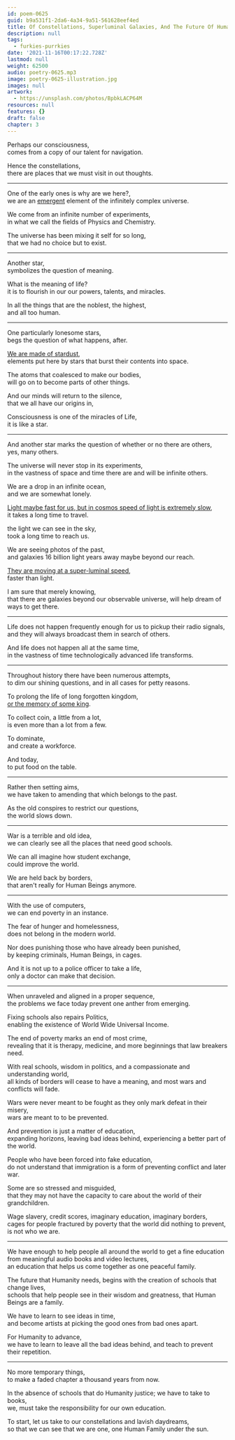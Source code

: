 ```yaml
---
id: poem-0625
guid: b9a531f1-2da6-4a34-9a51-561628eef4ed
title: Of Constellations, Superluminal Galaxies, And The Future Of Humanity
description: null
tags:
  - furkies-purrkies
date: '2021-11-16T00:17:22.728Z'
lastmod: null
weight: 62500
audio: poetry-0625.mp3
image: poetry-0625-illustration.jpg
images: null
artwork:
  - https://unsplash.com/photos/BpbkLACP64M
resources: null
features: {}
draft: false
chapter: 3
---
```


Perhaps our consciousness,\
comes from a copy of our talent for navigation.

Hence the constellations,\
there are places that we must visit in out thoughts.

---

One of the early ones is why are we here?,\
we are an [emergent](https://www.youtube.com/watch?v=UuRxRGR3VpM) element of the infinitely complex universe.

We come from an infinite number of experiments,\
in what we call the fields of Physics and Chemistry.

The universe has been mixing it self for so long,\
that we had no choice but to exist.

---

Another star,\
symbolizes the question of meaning.

What is the meaning of life?\
it is to flourish in our our powers, talents, and miracles.

In all the things that are the noblest, the highest,\
and all too human.

---

One particularly lonesome stars,\
begs the question of what happens, after.

[We are made of stardust](https://www.youtube.com/watch?v=YCQPw9pbZnk),\
elements put here by stars that burst their contents into space.

The atoms that coalesced to make our bodies,\
will go on to become parts of other things.

And our minds will return to the silence,\
that we all have our origins in,

Consciousness is one of the miracles of Life,\
it is like a star.

---

And another star marks the question of whether or no there are others,\
yes, many others.

The universe will never stop in its experiments,\
in the vastness of space and time there are and will be infinite others.

We are a drop in an infinite ocean,\
and we are somewhat lonely.

[Light maybe fast for us, but in cosmos speed of light is extremely slow](https://www.youtube.com/watch?v=HV7q9VrDgBo),\
it takes a long time to travel.

the light we can see in the sky,\
took a long time to reach us.

We are seeing photos of the past,\
and galaxies 16 billion light years away maybe beyond our reach.

[They are moving at a super-luminal speed](https://www.youtube.com/watch?v=cadNZJvfl7s),\
faster than light.

I am sure that merely knowing,\
that there are galaxies beyond our observable universe, will help dream of ways to get there.

---

Life does not happen frequently enough for us to pickup their radio signals,\
and they will always broadcast them in search of others.

And life does not happen all at the same time,\
in the vastness of time technologically advanced life transforms.

---

Throughout history there have been numerous attempts,\
to dim our shining questions, and in all cases for petty reasons.

To prolong the life of long forgotten kingdom,\
[or the memory of some king](https://www.youtube.com/watch?v=sPlSH6n37ts).

To collect coin, a little from a lot,\
is even more than a lot from a few.

To dominate,\
and create a workforce.

And today,\
to put food on the table.

---

Rather then setting aims,\
we have taken to amending that which belongs to the past.

As the old conspires to restrict our questions,\
the world slows down.

---

War is a terrible and old idea,\
we can clearly see all the places that need good schools.

We can all imagine how student exchange,\
could improve the world.

We are held back by borders,\
that aren't really for Human Beings anymore.

---

With the use of computers,\
we can end poverty in an instance.

The fear of hunger and homelessness,\
does not belong in the modern world.

Nor does punishing those who have already been punished,\
by keeping criminals, Human Beings, in cages.

And it is not up to a police officer to take a life,\
only a doctor can make that decision.

---

When unraveled and aligned in a proper sequence,\
the problems we face today prevent one anther from emerging.

Fixing schools also repairs Politics,\
enabling the existence of World Wide Universal Income.

The end of poverty marks an end of most crime,\
revealing that it is therapy, medicine, and more beginnings that law breakers need.

With real schools, wisdom in politics, and a compassionate and understanding world,\
all kinds of borders will cease to have a meaning, and most wars and conflicts will fade.

Wars were never meant to be fought as they only mark defeat in their misery,\
wars are meant to to be prevented.

And prevention is just a matter of education,\
expanding horizons, leaving bad ideas behind, experiencing a better part of the world.

People who have been forced into fake education,\
do not understand that immigration is a form of preventing conflict and later war.

Some are so stressed and misguided,\
that they may not have the capacity to care about the world of their grandchildren.

Wage slavery, credit scores, imaginary education, imaginary borders,\
cages for people fractured by poverty that the world did nothing to prevent, is not who we are.

---

We have enough to help people all around the world to get a fine education from meaningful audio books and video lectures,\
an education that helps us come together as one peaceful family.

The future that Humanity needs, begins with the creation of schools that change lives,\
schools that help people see in their wisdom and greatness, that Human Beings are a family.

We have to learn to see ideas in time,\
and become artists at picking the good ones from bad ones apart.

For Humanity to advance,\
we have to learn to leave all the bad ideas behind, and teach to prevent their repetition.

---

No more temporary things,\
to make a faded chapter a thousand years from now.

In the absence of schools that do Humanity justice; we have to take to books,\
we, must take the responsibility for our own education.

To start, let us take to our constellations and lavish daydreams,\
so that we can see that we are one, one Human Family under the sun.
